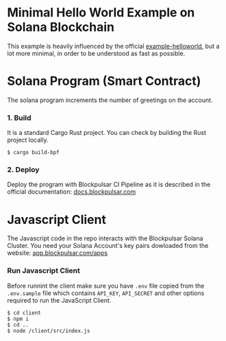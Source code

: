 # Minimal Hello World Example on Solana Blockchain

This example is heavily influenced by the official [example-helloworld](https://github.com/solana-labs/example-helloworld),
but a lot more minimal, in order to be understood as fast as possible.


# Solana Program (Smart Contract)
The solana program increments the number of greetings on the account.


### 1. Build
It is a standard Cargo Rust project. You can check by building the Rust project locally.
```console
$ cargo build-bpf
```

### 2. Deploy
Deploy the program with Blockpulsar CI Pipeline as it is described in the official documentation: [docs.blockpulsar.com](https://docs.blockpulsar.com)


# Javascript Client
The Javascript code in the repo interacts with the Blockpulsar Solana Cluster. You need your Solana Account's key pairs dowloaded
from the website: [app.blockpulsar.com/apps](https://app.blockpulsar.com/apps)


### Run Javascript Client
Before runnint the client make sure you have `.env` file copied from the `.env.sample` file which contains `API_KEY`, `API_SECRET` and
other options required to run the JavaScript Client.
```console
$ cd client
$ npm i
$ cd ..
$ node /client/src/index.js
```

